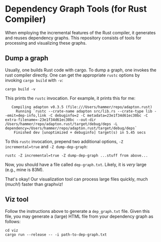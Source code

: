 Dependency Graph Tools (for Rust Compiler)
===========================================

When employing the incremental features of the Rust compiler, it
generates and reuses dependency graphs.  This repository consists of
tools for processing and visualizing these graphs.

Dump a graph
-------------

Usually, one builds Rust code with cargo.  To dump a graph, one
invokes the rust compiler directly.  One can get the appropriate
`rustc` options by invoking `cargo build` with `-v`:

```
cargo build -v
```

This prints the `rustc` invocation.  For example, it prints this for
me:

```
   Compiling adapton v0.3.5 (file:///Users/hammer/repo/adapton.rust)
     Running `rustc --crate-name adapton src/lib.rs --crate-type lib --emit=dep-info,link -C debuginfo=2 -C metadata=23e1f34d61ec30bc -C extra-filename=-23e1f34d61ec30bc --out-dir /Users/hammer/repo/adapton.rust/target/debug/deps -L dependency=/Users/hammer/repo/adapton.rust/target/debug/deps`
    Finished dev [unoptimized + debuginfo] target(s) in 5.45 secs
```

To this `rustc` invocation, prepend two additional options, `-Z incremental=true`
and `-Z dump-dep-graph`:

```
rustc -Z incremental=true -Z dump-dep-graph ...stuff from above...
```

Now, you should have a file called `dep-graph.txt`.  Likely, it is
_very_ large (e.g., mine is 83M).  

That's okay!  Our visualization tool can process large files quickly,
much (_much!_) faster than graphviz!

Viz tool
----------

Follow the instructions above to generate a `dep_graph.txt` file.
Given this file, you may generate a (large) HTML file from your
dependency graph as follows:

```
cd viz
cargo run --release -- -i path-to-dep-graph.txt
```

